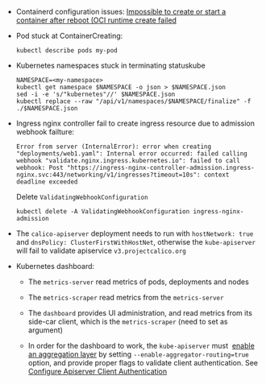 - Containerd configuration issues:
  [Impossible to create or start a container after reboot (OCI runtime create failed](https://github.com/containerd/containerd/issues/4857#issuecomment-747238907)

- Pod stuck at ContainerCreating:
  
  ```shell
  kubectl describe pods my-pod
  ```

- Kubernetes namespaces stuck in terminating statuskube
  
  ```shell
  NAMESPACE=<my-namespace>
  kubectl get namespace $NAMESPACE -o json > $NAMESPACE.json
  sed -i -e 's/"kubernetes"//' $NAMESPACE.json
  kubectl replace --raw "/api/v1/namespaces/$NAMESPACE/finalize" -f ./$NAMESPACE.json
  ```

- Ingress nginx controller fail to create ingress resource due to admission webhook failture:
  
  ```
  Error from server (InternalError): error when creating "deployments/web1.yaml": Internal error occurred: failed calling webhook "validate.nginx.ingress.kubernetes.io": failed to call webhook: Post "https://ingress-nginx-controller-admission.ingress-nginx.svc:443/networking/v1/ingresses?timeout=10s": context deadline exceeded
  ```
  
  Delete `ValidatingWebhookConfiguration`
  
  ```shell
  kubectl delete -A ValidatingWebhookConfiguration ingress-nginx-admission
  ```
* The `calico-apiserver` deployment needs to run with `hostNetwork: true` and `dnsPolicy: ClusterFirstWithHostNet`, otherwise the `kube-apiserver` will fail to validate apiservice `v3.projectcalico.org`

* Kubernetes dashboard:
  
  * The `metrics-server` read metrics of pods, deployments and nodes
  
  * The `metrics-scraper` read metrics from the `metrics-server`
  
  * The `dashboard` provides UI administration, and read metrics from its side-car  client, which is the `metrics-scraper` (need to set as argument)
  
  * In order for the dashboard to work, the `kube-apiserver` must  [enable an aggregation layer](https://kubernetes.io/docs/tasks/access-kubernetes-api/configure-aggregation-layer/) by setting `--enable-aggregator-routing=true` option, and provide proper flags to validate client authentication. See [Configure Apiserver Client Authentication](https://kubernetes.io/docs/tasks/extend-kubernetes/configure-aggregation-layer/#kubernetes-apiserver-client-authentication)
